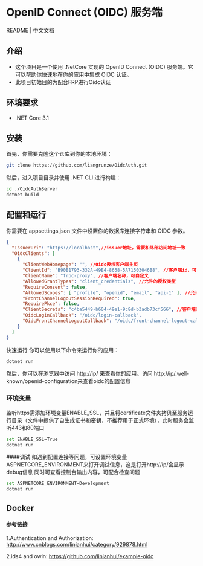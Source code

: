 #  OpenID Connect (OIDC) 服务端

[README](README.md) | [中文文档](READMEZH.md)

## 介绍

- 这个项目是一个使用 .NetCore 实现的 OpenID Connect (OIDC) 服务端。它可以帮助你快速地在你的应用中集成 OIDC 认证。
- 此项目初始目的为配合FRP进行Oidc认证
## 环境要求

- .NET Core 3.1 

## 安装

首先，你需要克隆这个仓库到你的本地环境：

```bash
git clone https://github.com/liangrunze/OidcAuth.git
```
然后，进入项目目录并使用 .NET CLI 进行构建：
```bash
cd ./OidcAuthServer
dotnet build
```
## 配置和运行
你需要在 appsettings.json 文件中设置你的数据库连接字符串和 OIDC 参数。

```JSON
{
  "IssuerUri": "https://localhost",//issuer地址，需要和外部访问地址一致
  "OidcClients": [
    {
      "ClientWebHomepage": "", //Oidc授权客户端主页
      "ClientId": "B90B1793-332A-49E4-8658-5A71503046B8", //客户端id，可自定义
      "ClientName": "frpc-proxy", //客户端名称，可自定义
      "AllowedGrantTypes": "client_credentials", //允许的授权类型
      "RequireConsent": false,
      "AllowedScopes": [ "profile", "openid", "email", "api-1" ], //允许访问的域
      "FrontChannelLogoutSessionRequired": true,
      "RequirePkce": false,
      "ClientSecrets": "c4ba5449-b604-49e1-9c8d-b3adb73cf566", //客户端的Secrets，注册的客户端需要保持一致
      "OidcLoginCallback": "/oidc/login-callback",
      "OidcFrontChannelLogoutCallback": "/oidc/front-channel-logout-callback"
    }
  ]
}
```
快速运行
你可以使用以下命令来运行你的应用：
```bash
dotnet run
```
然后，你可以在浏览器中访问 http://ip/ 来查看你的应用。访问 http://ip/.well-known/openid-configuration来查看oidc的配置信息

### 环境变量
监听https需添加环境变量ENABLE_SSL，并且将certificate文件夹拷贝至服务运行目录（文件中提供了自生成证书和密钥，不推荐用于正式环境），此时服务会监听443和80端口
```bash
set ENABLE_SSL=True
dotnet run
```
####调试
如遇到配置连接等问题，可设置环境变量 ASPNETCORE_ENVIRONMENT来打开调试信息，这是打开http://ip/会显示debug信息
同时可查看控制台输出内容，可配合检查问题
```bash
set ASPNETCORE_ENVIRONMENT=Development
dotnet run
```
## Docker


#### 参考链接

1.Authentication and Authorization: http://www.cnblogs.com/linianhui/category/929878.html

2.ids4 and owin: https://github.com/linianhui/example-oidc
